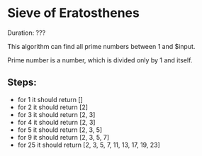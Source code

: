 # Sieve of Eratosthenes

Duration: ???

This algorithm can find all prime numbers between 1 and $input.

Prime number is a number, which is divided only by 1 and itself.

## Steps:

- for 1 it should return []
- for 2 it should return [2]
- for 3 it should return [2, 3]
- for 4 it should return [2, 3]
- for 5 it should return [2, 3, 5]
- for 9 it should return [2, 3, 5, 7]
- for 25 it should return [2, 3, 5, 7, 11, 13, 17, 19, 23]
